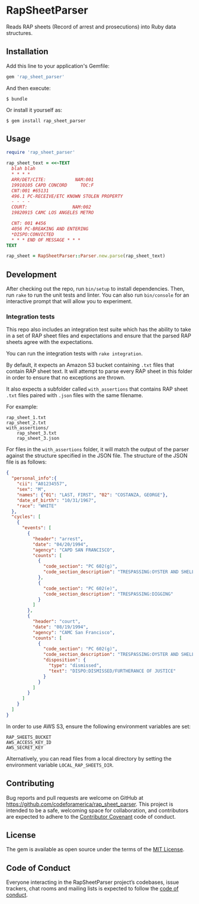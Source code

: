 # RapSheetParser

Reads RAP sheets (Record of arrest and prosecutions) into Ruby data structures.


## Installation

Add this line to your application's Gemfile:

```ruby
gem 'rap_sheet_parser'
```

And then execute:

    $ bundle

Or install it yourself as:

    $ gem install rap_sheet_parser

## Usage

```ruby
require 'rap_sheet_parser'

rap_sheet_text = <<~TEXT
  blah blah
  * * * *
  ARR/DET/CITE:           NAM:001
  19910105 CAPD CONCORD     TOC:F
  CNT:001 #65131
  496.1 PC-RECEIVE/ETC KNOWN STOLEN PROPERTY
  - - - -
  COURT:                 NAM:002
  19820915 CAMC LOS ANGELES METRO

  CNT: 001 #456
  4056 PC-BREAKING AND ENTERING
  *DISPO:CONVICTED
  * * * END OF MESSAGE * * *
TEXT

rap_sheet = RapSheetParser::Parser.new.parse(rap_sheet_text)
```

## Development

After checking out the repo, run `bin/setup` to install dependencies. Then, run `rake` to run the unit tests and linter. You can also run `bin/console` for an interactive prompt that will allow you to experiment.

### Integration tests
This repo also includes an integration test suite which has the ability to take in a set of RAP sheet files and expectations and ensure that the parsed RAP sheets agree with the expectations.

You can run the integration tests with `rake integration`.
 
By default, it expects an Amazon S3 bucket containing `.txt` files that contain RAP sheet text.  It will attempt to parse every RAP sheet in this folder
in order to ensure that no exceptions are thrown.
 
It also expects a subfolder called `with_assertions` that contains RAP sheet `.txt` files paired with `.json` files with the same filename.

For example:
```
rap_sheet_1.txt
rap_sheet_2.txt
with_assertions/
    rap_sheet_3.txt
    rap_sheet_3.json
```

For files in the `with_assertions` folder, it will match the output of the parser against the structure specified in the JSON file. 
The structure of the JSON file is as follows:
```json
{
  "personal_info":{
    "cii": "A01234557",
    "sex": "M",
    "names": {"01": "LAST, FIRST", "02": "COSTANZA, GEORGE"},
    "date_of_birth": "10/31/1967",
    "race": "WHITE"
  },
  "cycles": [
    {
      "events": [
        {
          "header": "arrest",
          "date": "04/20/1994",
          "agency": "CAPD SAN FRANCISCO",
          "counts": [
            {
              "code_section": "PC 602(g)",
              "code_section_description": "TRESPASSING:OYSTER AND SHELLFISH FARM"
            },
            {
              "code_section": "PC 602(e)",
              "code_section_description": "TRESPASSING:DIGGING"
            }
          ]
        },
        {
          "header": "court",
          "date": "08/19/1994",
          "agency": "CAMC San Francisco",
          "counts": [
            {
              "code_section": "PC 602(g)",
              "code_section_description": "TRESPASSING:OYSTER AND SHELLFISH FARM",
              "disposition": {
                "type": "dismissed",
                "text": "DISPO:DISMISSED/FURTHERANCE OF JUSTICE"
              }
            }
          ]
        }
      ]
    }
  ]
}
``` 

In order to use AWS S3, ensure the following environment variables are set:
```
RAP_SHEETS_BUCKET
AWS_ACCESS_KEY_ID
AWS_SECRET_KEY
```

Alternatively, you can read files from a local directory by setting the environment variable `LOCAL_RAP_SHEETS_DIR`.
## Contributing

Bug reports and pull requests are welcome on GitHub at https://github.com/codeforamerica/rap_sheet_parser. This project is intended to be a safe, welcoming space for collaboration, and contributors are expected to adhere to the [Contributor Covenant](http://contributor-covenant.org) code of conduct.

## License

The gem is available as open source under the terms of the [MIT License](https://opensource.org/licenses/MIT).

## Code of Conduct

Everyone interacting in the RapSheetParser project’s codebases, issue trackers, chat rooms and mailing lists is expected to follow the [code of conduct](https://github.com/[USERNAME]/rap_sheet_parser/blob/master/CODE_OF_CONDUCT.md).
